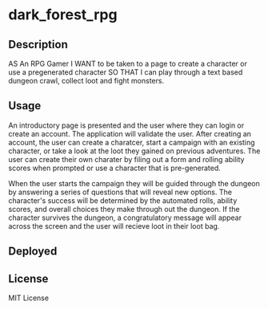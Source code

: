 # dark_forest_rpg

## Description

AS An RPG Gamer
I WANT to be taken to a page to create a character or use a pregenerated character
SO THAT I can play through a text based dungeon crawl, collect loot and fight monsters.

## Usage

An introductory page is presented and the user where they can login or create an account. The application will validate the user. After creating an account, the user can create a charatcer, start a campaign with an existing character, or take a look at the loot they gained on previous adventures. The user can create their own charater by filing out a form and rolling ability scores when prompted or use a character that is pre-generated. 

When the user starts the campaign they will be guided through the dungeon by answering a series of questions that will reveal new options. The character's success will be determined by the automated rolls, ability scores, and overall choices they make through out the dungeon. If the character survives the dungeon, a congratulatory message will appear across the screen and the user will recieve loot in their loot bag.

## Deployed


## License
MIT License